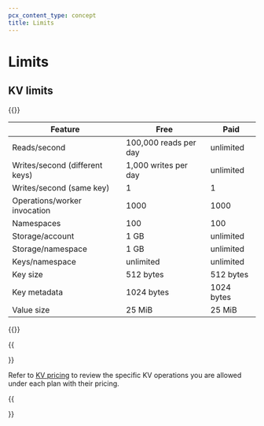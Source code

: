 ```yaml
---
pcx_content_type: concept
title: Limits
---
```


# Limits

## KV limits

{{<table-wrap>}}

| Feature                               | Free                  | Paid       |
| ------------------------------------- | --------------------- | ---------- |
| Reads/second                          | 100,000 reads per day | unlimited  |
| Writes/second (different keys)        | 1,000 writes per day  | unlimited  |
| Writes/second (same key)              | 1                     | 1          |
| Operations/worker invocation          | 1000                  | 1000       |
| Namespaces                            | 100                   | 100        |
| Storage/account                       | 1 GB                  | unlimited  |
| Storage/namespace                     |1 GB                   | unlimited  |
| Keys/namespace                        | unlimited             | unlimited  |
| Key size                              | 512 bytes             | 512 bytes  |
| Key metadata                          | 1024 bytes            | 1024 bytes |
| Value size                            | 25 MiB                | 25 MiB     |

{{</table-wrap>}}

{{<Aside type="note" header="Free versus Paid plan pricing">}}

Refer to [KV pricing](/kv/platform/pricing/) to review the specific KV operations you are allowed under each plan with their pricing.

{{</Aside>}}